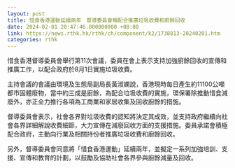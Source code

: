 ```yaml
---
layout: post
title: 惜食香港運動延續兩年　督導委員會稱配合推廣垃圾收費和廚餘回收
date: 2024-02-01 20:47:46.000000000 +08:00
link: https://news.rthk.hk/rthk/ch/component/k2/1738813-20240201.htm
categories: rthk
---
```


惜食香港督導委員會舉行第11次會議，委員在會上表示支持加強廚餘回收的宣傳和推廣工作，以配合政府於8月1日實施垃圾收費。

主持會議的會議由環境及生態局副局長黃淑嫻說，香港現時每日產生約11100公噸都市固體廢物，當中約三成是廚餘，為配合垃圾收費的實施，環保署除推動惜食減廢外，亦正全力推行各項為工商業和家居收集及回收廚餘的措施。

督導委員會表示，社會各界對垃圾收費的認知將決定其成效，並支持政府繼續向社會各界詳細解說收費細節，大力宣傳在減廢回收方面的支援措施。委員承諾會積極配合政府，主動向行業及相關持份者推廣垃圾收費和廚餘回收。

另外，督導委員會同意將「惜食香港運動」延續兩年，並擬定一系列加強培訓、支援、宣傳和教育的計劃，以鼓勵及協助社會各界參與廚餘減量及回收。
